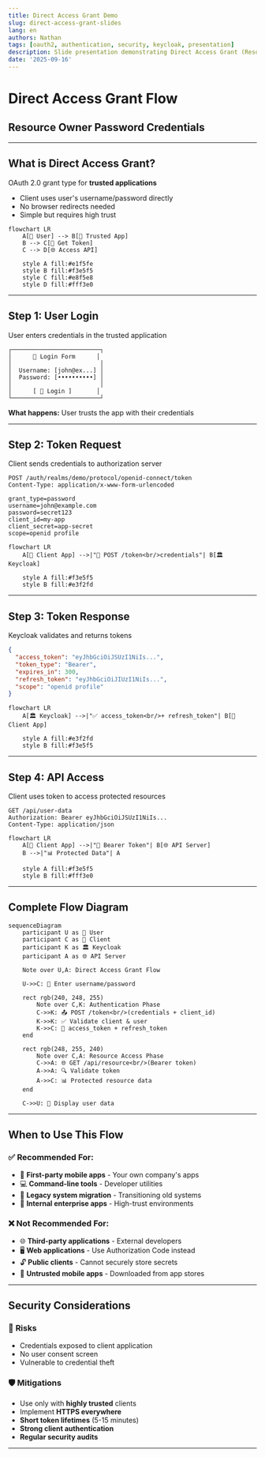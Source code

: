 ```yaml
---
title: Direct Access Grant Demo
slug: direct-access-grant-slides
lang: en
authors: Nathan
tags: [oauth2, authentication, security, keycloak, presentation]
description: Slide presentation demonstrating Direct Access Grant (Resource Owner Password Credentials) flow implementation.
date: '2025-09-16'
---
```


# Direct Access Grant Flow
## Resource Owner Password Credentials

---

## What is Direct Access Grant?

OAuth 2.0 grant type for **trusted applications**

- Client uses user's username/password directly
- No browser redirects needed
- Simple but requires high trust

```mermaid
flowchart LR
    A[👤 User] --> B[📱 Trusted App]
    B --> C[🔑 Get Token]
    C --> D[🌐 Access API]
    
    style A fill:#e1f5fe
    style B fill:#f3e5f5
    style C fill:#e8f5e8
    style D fill:#fff3e0
```

---

## Step 1: User Login

User enters credentials in the trusted application

```
┌─────────────────────────┐
│      🔐 Login Form      │
│                         │
│  Username: [john@ex...] │
│  Password: [••••••••••] │
│                         │
│      [ 🚀 Login ]       │
└─────────────────────────┘
```

**What happens:** User trusts the app with their credentials

---

## Step 2: Token Request

Client sends credentials to authorization server

```http
POST /auth/realms/demo/protocol/openid-connect/token
Content-Type: application/x-www-form-urlencoded

grant_type=password
username=john@example.com
password=secret123
client_id=my-app
client_secret=app-secret
scope=openid profile
```

```mermaid
flowchart LR
    A[📱 Client App] -->|"🔐 POST /token<br/>credentials"| B[🏛️ Keycloak]
    
    style A fill:#f3e5f5
    style B fill:#e3f2fd
```

---

## Step 3: Token Response

Keycloak validates and returns tokens

```json
{
  "access_token": "eyJhbGciOiJSUzI1NiIs...",
  "token_type": "Bearer",
  "expires_in": 300,
  "refresh_token": "eyJhbGciOiJIUzI1NiIs...",
  "scope": "openid profile"
}
```

```mermaid
flowchart LR
    A[🏛️ Keycloak] -->|"✅ access_token<br/>+ refresh_token"| B[📱 Client App]
    
    style A fill:#e3f2fd
    style B fill:#f3e5f5
```

---

## Step 4: API Access

Client uses token to access protected resources

```http
GET /api/user-data
Authorization: Bearer eyJhbGciOiJSUzI1NiIs...
Content-Type: application/json
```

```mermaid
flowchart LR
    A[📱 Client App] -->|"🎫 Bearer Token"| B[🌐 API Server]
    B -->|"📊 Protected Data"| A
    
    style A fill:#f3e5f5
    style B fill:#fff3e0
```

---

## Complete Flow Diagram

```mermaid
sequenceDiagram
    participant U as 👤 User
    participant C as 📱 Client
    participant K as 🏛️ Keycloak
    participant A as 🌐 API Server

    Note over U,A: Direct Access Grant Flow

    U->>C: 🔐 Enter username/password
    
    rect rgb(240, 248, 255)
        Note over C,K: Authentication Phase
        C->>K: 📤 POST /token<br/>(credentials + client_id)
        K->>K: ✅ Validate client & user
        K->>C: 🎫 access_token + refresh_token
    end
    
    rect rgb(248, 255, 240)
        Note over C,A: Resource Access Phase
        C->>A: 🌐 GET /api/resource<br/>(Bearer token)
        A->>A: 🔍 Validate token
        A->>C: 📊 Protected resource data
    end
    
    C->>U: 📱 Display user data
```

---

## When to Use This Flow

### ✅ **Recommended For:**
- 📱 **First-party mobile apps** - Your own company's apps
- 💻 **Command-line tools** - Developer utilities
- 🔄 **Legacy system migration** - Transitioning old systems
- 🏢 **Internal enterprise apps** - High-trust environments

### ❌ **Not Recommended For:**
- 🌐 **Third-party applications** - External developers
- 🖥️ **Web applications** - Use Authorization Code instead
- 🔓 **Public clients** - Cannot securely store secrets
- 📱 **Untrusted mobile apps** - Downloaded from app stores

---

## Security Considerations

### 🔴 **Risks**
- Credentials exposed to client application
- No user consent screen
- Vulnerable to credential theft

### 🛡️ **Mitigations**
- Use only with **highly trusted** clients
- Implement **HTTPS everywhere**
- **Short token lifetimes** (5-15 minutes)
- **Strong client authentication**
- **Regular security audits**

---
